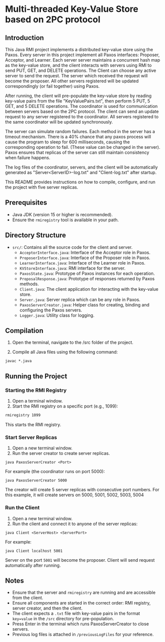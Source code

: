 # Multi-threaded Key-Value Store based on 2PC protocol

## Introduction

This Java RMI project implements a distributed key-value store using the Paxos. Every server in this project implement all Paxos interfaces: Proposer, Acceptor, and Learner. Each server server maintains a concurrent hash map as the key-value store, and the client interacts with servers using RMI to send PUT, GET, and DELETE operations. The Client can choose any active server to send the request. The server which received the request will become the proposer. All other servers registered will be updated correspondingly (or fail together) using Paxos.

After running, the client will pre-populate the key-value store by reading key-value pairs from the file "KeyValuePairs.txt", then perform 5 PUT, 5 GET, and 5 DELETE operations. The coordinator is used for communication between servers based on the 2PC protocol. The client can send an update request to any server registered to the coordinator. All servers registered to the same coordinator will be updated synchronously.

The server can simulate random failures. Each method in the server has a timeout mechanism. There is a 40% chance that any paxos process will cause the program to sleep for 600 milliseconds, causing the corresponding operation to fail. (These value can be changed in the server). Paxos ensures that replicas of the server can still maintain consistency when failure happens.

The log files of the coordinator, servers, and the client will be automatically generated as "Server\<ServerID\>-log.txt" and "Client-log.txt" after startup.

This README provides instructions on how to compile, configure, and run the project with five server replicas.

## Prerequisites

- Java JDK (version 15 or higher is recommended).
- Ensure the `rmiregistry` tool is available in your path.

## Directory Structure

- `src/`: Contains all the source code for the client and server.
	- `AcceptorInterface.java`:  Interface of the Acceptor role in Paxos.
	- `ProposerInterface.java`: Interface of the Proposer role in Paxos.
	- `LearnerInterface.java`: Interface of the Learner role in Paxos.
	- `KVStoreInterface.java`: RMI interface for the server.
	- `PaxosState.java`: Prototype of Paxos instances for each operation.
	- `ProposalResponse.java`: Prototype of responses returned by Paxos methods.
	- `Client.java`: The client application for interacting with the key-value store.
	- `Server.java`: Server replica which can be any role in Paxos.
	- `PaxosServerCreator.java`:  Helper class for creating, binding and configuring the Paxos servers.
	- `Logger.java`: Utility class for logging.


## Compilation

1. Open the terminal, navigate to the /src folder of the project.

2. Compile all Java files using the following command:
```
javac *.java
```

## Running the Project

### Starting the RMI Registry

1. Open a terminal window.
2. Start the RMI registry on a specific port (e.g., 1099):

```bash
rmiregistry 1099
```
This starts the RMI registry.

### Start Server Replicas

1. Open a new terminal window.
2. Run the server creator to create server replicas.
```
java PaxosServerCreator <Port>
```
For example (the coordinator runs on port 5000):
```
java PaxosServerCreator 5000
```
The creator will create 5 server replicas with consecutive port numbers. For this example, it will create servers on 5000, 5001, 5002, 5003, 5004 

### Run the Client
1.  Open a new terminal window.
2.  Run the client and connect it to anyone of the server replicas:
```
java Client <ServerHost> <ServerPort>
```    
For example:
```
java Client localhost 5001
```

Server on the port `5001` will become the proposer. Client will send request automatically after running.

## Notes

- Ensure that the server and `rmiregistry` are running and are accessible from the client.
- Ensure all components are started in the correct order: RMI registry, server creator, and then the client.
- The client expects a `.txt` file with key-value pairs in the format `key=value` in the `/src` directory for pre-population.
- Press Enter in the terminal which runs PaxosServerCreator to close servers.
- Previous log files is attached in `/previousLogFiles` for your reference.

